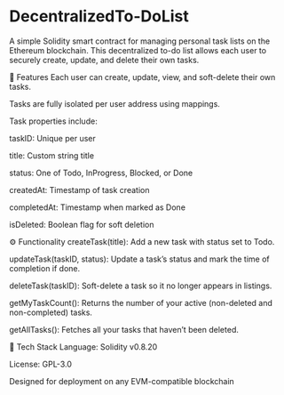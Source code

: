 # DecentralizedTo-DoList
A simple Solidity smart contract for managing personal task lists on the Ethereum blockchain. This decentralized to-do list allows each user to securely create, update, and delete their own tasks.

🔐 Features
Each user can create, update, view, and soft-delete their own tasks.

Tasks are fully isolated per user address using mappings.

Task properties include:

taskID: Unique per user

title: Custom string title

status: One of Todo, InProgress, Blocked, or Done

createdAt: Timestamp of task creation

completedAt: Timestamp when marked as Done

isDeleted: Boolean flag for soft deletion

⚙️ Functionality
createTask(title): Add a new task with status set to Todo.

updateTask(taskID, status): Update a task’s status and mark the time of completion if done.

deleteTask(taskID): Soft-delete a task so it no longer appears in listings.

getMyTaskCount(): Returns the number of your active (non-deleted and non-completed) tasks.

getAllTasks(): Fetches all your tasks that haven’t been deleted.

🧱 Tech Stack
Language: Solidity v0.8.20

License: GPL-3.0

Designed for deployment on any EVM-compatible blockchain


